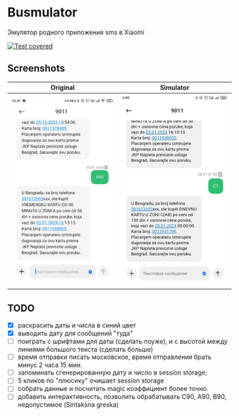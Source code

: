 # Busmulator
Эмулятор родного приложения sms в Xiaomi

[![Test covered](https://github.com/asavan/strider/actions/workflows/static.yml/badge.svg)](https://github.com/asavan/strider/actions/workflows/static.yml)

## Screenshots

Original             |  Simulator
:-------------------------:|:-------------------------:
![Original](/assets/photo_5307573224525125836_y.jpg)  |  ![Simulator](/assets/photo_5307573224525126292_y.jpg)

## TODO
- [x] раскрасить даты и числа в синий цвет
- [x] выводить дату для сообщений "туда"
- [ ] поиграть с шрифтами для даты (сделать поуже), и с высотой между линиями большого текста (сделать больше)
- [ ] время отправки писать московское, время отправления брать минус 2 часа 15 мин.
- [ ] запоминать сгенерированную дату и число в session storage;
- [ ] 5 кликов по "плюсику" очишает session storage
- [ ] собрать данные и посчитать magic коэффициент более точно.
- [ ] добавить интерактивность, позволить обрабатывать C90, A90, B90, недопустимое (Sintaksna greska)
